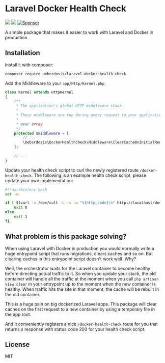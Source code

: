 # Laravel Docker Health Check

[![](https://img.shields.io/packagist/v/ueberdosis/laravel-docker-health-check.svg)](https://packagist.org/packages/ueberdosis/laravel-docker-health-check)
[![](https://img.shields.io/packagist/dt/ueberdosis/laravel-docker-health-check.svg)](https://packagist.org/packages/ueberdosis/laravel-docker-health-check)
[![Sponsor](https://img.shields.io/static/v1?label=Sponsor&message=%E2%9D%A4&logo=GitHub)](https://github.com/sponsors/ueberdosis)

A simple package that makes it easier to work with Laravel and Docker in production.

## Installation

Install it with composer:

```bash
composer require ueberdosis/laravel-docker-health-check
```

Add the Middleware to your `app/Http/Kernel.php`:

```php
class Kernel extends HttpKernel
{
    /**
     * The application's global HTTP middleware stack.
     *
     * These middleware are run during every request to your application.
     *
     * @var array
     */
    protected $middleware = [
        // ...
        \Ueberdosis\DockerHealthCheck\Middleware\ClearCacheOnInitialRequest::class,
    ];
    
    // ...
}
```

Update your health check script to curl the newly registered route `/docker-health-check`. The following is an example health check script, please update your own implementation:

```bash
#!/usr/bin/env bash
set -e

if [ $(curl -o /dev/null -L -s -w "%{http_code}\n" http://localhost/docker-health-check) = "200" ]; then
    exit 0
else
    exit 1
fi    
```

## What problem is this package solving?

When using Laravel with Docker in production you would normally write a huge entrypoint script that runs migrations, clears caches and so on. But clearing caches in this entrypoint script doesn't work well. Why?

Well, the orchestrator waits for the Laravel container to become healthy before directing actual traffic to it. So when you update your stack, the old container will handle all the traffic at the moment when you call `php artisan view:clear` in your entrypoint up to the moment when the new container is healthy. When traffic hits the site in that moment, the cache will be rebuilt in the old container.

This is a huge pain on big dockerized Laravel apps. This package will clear caches on the first request to a new container by using a temporary file in the app root.

And it conveniently registers a nice `/docker-health-check` route for you that returns a response with status code 200 for your health check script.

## License

MIT
